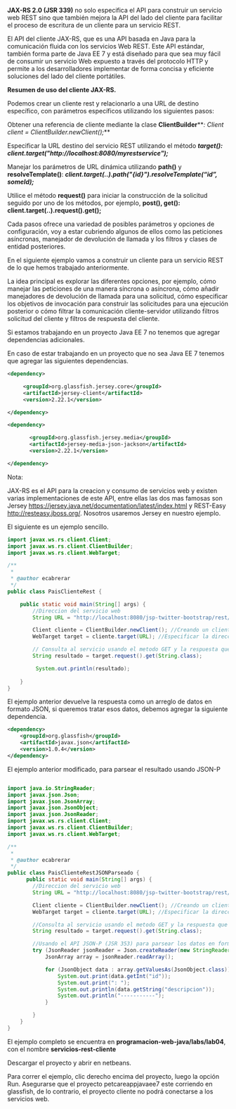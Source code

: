 **JAX-RS 2.0 (JSR 339)** no solo especifica el API para construir un servicio web REST sino que también mejora la API del lado del cliente para facilitar el proceso de escritura de un cliente para un servicio REST.

El API del cliente JAX-RS, que es una API basada en Java para la comunicación fluida con los servicios Web REST.  Este API estándar, también forma parte de Java EE 7 y está diseñado para que sea muy fácil de consumir un servicio Web expuesto a través del protocolo HTTP y permite a los desarrolladores implementar de forma concisa y eficiente soluciones del lado del cliente portátiles.

**Resumen de uso del cliente JAX-RS.**

Podemos crear un cliente rest y relacionarlo a una URL de destino específico, con parámetros específicos utilizando los siguientes pasos:

Obtener una referencia de cliente mediante la clase **ClientBuilder****_: Client client = ClientBuilder.newClient();_**

Especificar la URL destino del servicio REST utilizando el método **_target(): client.target("http://localhost:8080/myrestservice");_**

Manejar los parámetros de URL dinámica utilizando **path()** y **resolveTemplate()**: **_client.target(..).path("{id}").resolveTemplate(“id”, someId);_**

Utilice el método **request()** para iniciar la construcción de la solicitud seguido por uno de los métodos, por ejemplo, **post(), get(): client.target(..).request().get();**

Cada pasos ofrece una variedad de posibles parámetros y opciones de configuración, voy a estar cubriendo algunos de ellos como las peticiones asíncronas, manejador de devolución de llamada y los filtros y clases de entidad posteriores.

En el siguiente ejemplo vamos a construir un cliente para un servicio REST de lo que hemos trabajado anteriormente.

La idea principal es explorar las diferentes opciones, por ejemplo, cómo manejar las peticiones de una manera síncrona o asíncrona, cómo añadir manejadores de devolución de llamada para una solicitud, cómo especificar los objetivos de invocación para construir las solicitudes para una ejecución posterior o cómo filtrar la comunicación cliente-servidor utilizando filtros solicitud del cliente y filtros de respuesta del cliente.

Si estamos trabajando en un proyecto Java EE 7 no tenemos que agregar dependencias adicionales.

En caso de estar trabajando en un proyecto que no sea Java EE 7 tenemos que agregar las siguientes dependencias.
```xml
<dependency>

     <groupId>org.glassfish.jersey.core</groupId>
     <artifactId>jersey-client</artifactId>
     <version>2.22.1</version>

</dependency>

<dependency>

       <groupId>org.glassfish.jersey.media</groupId>
       <artifactId>jersey-media-json-jackson</artifactId>
       <version>2.22.1</version>

</dependency>
```
Nota:

JAX-RS es el API para la creacion y consumo de servicios web y existen varias implementaciones de este API, entre ellas las dos mas famosas son Jersey https://jersey.java.net/documentation/latest/index.html y REST-Easy http://resteasy.jboss.org/. Nosotros usaremos Jersey en nuestro ejemplo.

El siguiente es un ejemplo sencillo.

```java
import javax.ws.rs.client.Client;
import javax.ws.rs.client.ClientBuilder;
import javax.ws.rs.client.WebTarget;

/**
 *
 * @author ecabrerar
 */
public class PaisClienteRest {

    public static void main(String[] args) {
        //Direccion del servicio web
        String URL = "http://localhost:8080/jsp-twitter-bootstrap/rest/paises";

        Client cliente = ClientBuilder.newClient(); //Creando un cliente rest
        WebTarget target = cliente.target(URL); //Especificar la direccion del servicio

        // Consulta al servicio usando el metodo GET y la respuesta que devolvera es un String.
        String resultado = target.request().get(String.class);

         System.out.println(resultado);
        
    }
}
```

El ejemplo anterior devuelve la respuesta como un arreglo de datos en formato JSON, si queremos tratar esos datos, debemos agregar la siguiente dependencia.

```xml
<dependency>
    <groupId>org.glassfish</groupId>
    <artifactId>javax.json</artifactId>
    <version>1.0.4</version>
</dependency>
```
El ejemplo anterior modificado, para parsear el resultado usando JSON-P

```java

import java.io.StringReader;
import javax.json.Json;
import javax.json.JsonArray;
import javax.json.JsonObject;
import javax.json.JsonReader;
import javax.ws.rs.client.Client;
import javax.ws.rs.client.ClientBuilder;
import javax.ws.rs.client.WebTarget;

/**
 *
 * @author ecabrerar
 */
public class PaisClienteRestJSONParseado {
      public static void main(String[] args) {
        //Direccion del servicio web
        String URL = "http://localhost:8080/jsp-twitter-bootstrap/rest/paises";

        Client cliente = ClientBuilder.newClient(); //Creando un cliente rest
        WebTarget target = cliente.target(URL); //Especificar la direccion del servicio

        //Consulta al servicio usando el metodo GET y la respuesta que devolvera es un String.
        String resultado = target.request().get(String.class);

        //Usando el API JSON-P (JSR 353) para parsear los datos en formato JSON
        try (JsonReader jsonReader = Json.createReader(new StringReader(resultado))) {
            JsonArray array = jsonReader.readArray();

            for (JsonObject data : array.getValuesAs(JsonObject.class)) {
                System.out.print(data.getInt("id"));
                System.out.print(": ");
                System.out.println(data.getString("descripcion"));
                System.out.println("-----------");
            }

        }
    }
}

```

El ejemplo completo se encuentra en **programacion-web-java/labs/lab04**, con el nombre **servicios-rest-cliente**

Descargar el proyecto y abrir en netbeans.

Para correr el ejemplo, clic derecho encima del proyecto, luego la opción Run. Asegurarse que el proyecto petcareapp­javaee7 este corriendo en  glassfish, de lo contrario, el proyecto cliente no podrá conectarse a los servicios web. 


